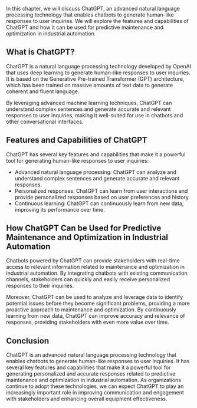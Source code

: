 
In this chapter, we will discuss ChatGPT, an advanced natural language processing technology that enables chatbots to generate human-like responses to user inquiries. We will explore the features and capabilities of ChatGPT and how it can be used for predictive maintenance and optimization in industrial automation.

What is ChatGPT?
----------------

ChatGPT is a natural language processing technology developed by OpenAI that uses deep learning to generate human-like responses to user inquiries. It is based on the Generative Pre-trained Transformer (GPT) architecture, which has been trained on massive amounts of text data to generate coherent and fluent language.

By leveraging advanced machine learning techniques, ChatGPT can understand complex sentences and generate accurate and relevant responses to user inquiries, making it well-suited for use in chatbots and other conversational interfaces.

Features and Capabilities of ChatGPT
------------------------------------

ChatGPT has several key features and capabilities that make it a powerful tool for generating human-like responses to user inquiries:

* Advanced natural language processing: ChatGPT can analyze and understand complex sentences and generate accurate and relevant responses.
* Personalized responses: ChatGPT can learn from user interactions and provide personalized responses based on user preferences and history.
* Continuous learning: ChatGPT can continuously learn from new data, improving its performance over time.

How ChatGPT Can be Used for Predictive Maintenance and Optimization in Industrial Automation
--------------------------------------------------------------------------------------------

Chatbots powered by ChatGPT can provide stakeholders with real-time access to relevant information related to maintenance and optimization in industrial automation. By integrating chatbots with existing communication channels, stakeholders can quickly and easily receive personalized responses to their inquiries.

Moreover, ChatGPT can be used to analyze and leverage data to identify potential issues before they become significant problems, providing a more proactive approach to maintenance and optimization. By continuously learning from new data, ChatGPT can improve accuracy and relevance of responses, providing stakeholders with even more value over time.

Conclusion
----------

ChatGPT is an advanced natural language processing technology that enables chatbots to generate human-like responses to user inquiries. It has several key features and capabilities that make it a powerful tool for generating personalized and accurate responses related to predictive maintenance and optimization in industrial automation. As organizations continue to adopt these technologies, we can expect ChatGPT to play an increasingly important role in improving communication and engagement with stakeholders and enhancing overall equipment effectiveness.
